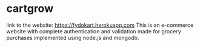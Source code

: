 # cartgrow
link to the website: https://fydokart.herokuapp.com
This is an e-commerce website with complete authentication and validation made for  grocery purchases implemented using node.js and mongodb.
